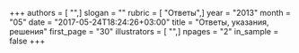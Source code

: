 +++
authors = [ "",]
slogan = ""
rubric = [ "Ответы",]
year = "2013"
month = "05"
date = "2017-05-24T18:24:26+03:00"
title = "Ответы, указания, решения"
first_page = "30"
illustrators = [ "",]
npages = "2"
in_sample = false
+++
